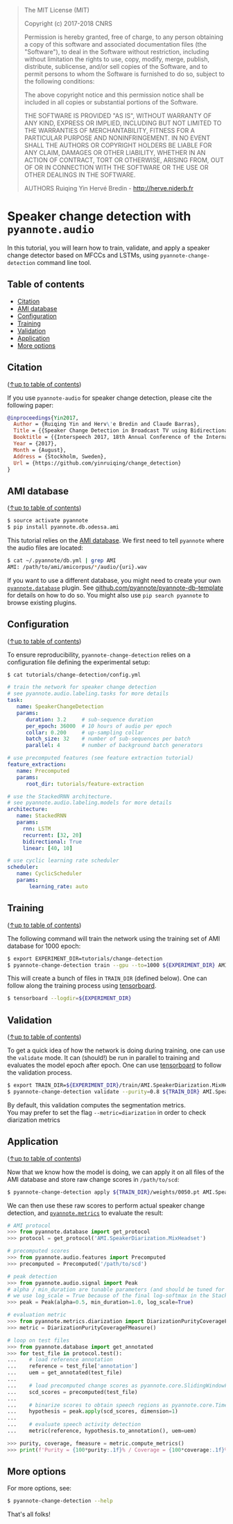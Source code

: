> The MIT License (MIT)
>
> Copyright (c) 2017-2018 CNRS
>
> Permission is hereby granted, free of charge, to any person obtaining a copy
> of this software and associated documentation files (the "Software"), to deal
> in the Software without restriction, including without limitation the rights
> to use, copy, modify, merge, publish, distribute, sublicense, and/or sell
> copies of the Software, and to permit persons to whom the Software is
> furnished to do so, subject to the following conditions:
>
> The above copyright notice and this permission notice shall be included in all
> copies or substantial portions of the Software.
>
> THE SOFTWARE IS PROVIDED "AS IS", WITHOUT WARRANTY OF ANY KIND, EXPRESS OR
> IMPLIED, INCLUDING BUT NOT LIMITED TO THE WARRANTIES OF MERCHANTABILITY,
> FITNESS FOR A PARTICULAR PURPOSE AND NONINFRINGEMENT. IN NO EVENT SHALL THE
> AUTHORS OR COPYRIGHT HOLDERS BE LIABLE FOR ANY CLAIM, DAMAGES OR OTHER
> LIABILITY, WHETHER IN AN ACTION OF CONTRACT, TORT OR OTHERWISE, ARISING FROM,
> OUT OF OR IN CONNECTION WITH THE SOFTWARE OR THE USE OR OTHER DEALINGS IN THE
> SOFTWARE.
>
> AUTHORS
> Ruiqing Yin
> Hervé Bredin - http://herve.niderb.fr

# Speaker change detection with `pyannote.audio`

In this tutorial, you will learn how to train, validate, and apply a speaker change detector based on MFCCs and LSTMs, using `pyannote-change-detection` command line tool.

## Table of contents
- [Citation](#citation)
- [AMI database](#ami-database)
- [Configuration](#configuration)
- [Training](#training)
- [Validation](#validation)
- [Application](#application)
- [More options](#more-options)

## Citation
([↑up to table of contents](#table-of-contents))

If you use `pyannote-audio` for speaker change detection, please cite the following paper:

```bibtex
@inproceedings{Yin2017,
  Author = {Ruiqing Yin and Herv\'e Bredin and Claude Barras},
  Title = {{Speaker Change Detection in Broadcast TV using Bidirectional Long Short-Term Memory Networks}},
  Booktitle = {{Interspeech 2017, 18th Annual Conference of the International Speech Communication Association}},
  Year = {2017},
  Month = {August},
  Address = {Stockholm, Sweden},
  Url = {https://github.com/yinruiqing/change_detection}
}
```

## AMI database
([↑up to table of contents](#table-of-contents))

```bash
$ source activate pyannote
$ pip install pyannote.db.odessa.ami
```

This tutorial relies on the [AMI database](http://groups.inf.ed.ac.uk/ami/corpus). We first need to tell `pyannote` where the audio files are located:

```bash
$ cat ~/.pyannote/db.yml | grep AMI
AMI: /path/to/ami/amicorpus/*/audio/{uri}.wav
```

If you want to use a different database, you might need to create your own [`pyannote.database`](http://github.com/pyannote/pyannote-database) plugin.
See [github.com/pyannote/pyannote-db-template](https://github.com/pyannote/pyannote-db-template) for details on how to do so. You might also use `pip search pyannote` to browse existing plugins.

## Configuration
([↑up to table of contents](#table-of-contents))

To ensure reproducibility, `pyannote-change-detection` relies on a configuration file defining the experimental setup:

```bash
$ cat tutorials/change-detection/config.yml
```
```yaml
# train the network for speaker change detection
# see pyannote.audio.labeling.tasks for more details
task:
   name: SpeakerChangeDetection
   params:
      duration: 3.2     # sub-sequence duration
      per_epoch: 36000  # 10 hours of audio per epoch
      collar: 0.200     # up-sampling collar
      batch_size: 32    # number of sub-sequences per batch
      parallel: 4       # number of background batch generators

# use precomputed features (see feature extraction tutorial)
feature_extraction:
   name: Precomputed
   params:
      root_dir: tutorials/feature-extraction

# use the StackedRNN architecture.
# see pyannote.audio.labeling.models for more details
architecture:
   name: StackedRNN
   params:
     rnn: LSTM
     recurrent: [32, 20]
     bidirectional: True
     linear: [40, 10]

# use cyclic learning rate scheduler
scheduler:
   name: CyclicScheduler
   params:
       learning_rate: auto
```

## Training
([↑up to table of contents](#table-of-contents))

The following command will train the network using the training set of AMI database for 1000 epoch:

```bash
$ export EXPERIMENT_DIR=tutorials/change-detection
$ pyannote-change-detection train --gpu --to=1000 ${EXPERIMENT_DIR} AMI.SpeakerDiarization.MixHeadset
```

This will create a bunch of files in `TRAIN_DIR` (defined below).
One can follow along the training process using [tensorboard](https://github.com/tensorflow/tensorboard).
```bash
$ tensorboard --logdir=${EXPERIMENT_DIR}
```

## Validation
([↑up to table of contents](#table-of-contents))

To get a quick idea of how the network is doing during training, one can use the `validate` mode.
It can (should!) be run in parallel to training and evaluates the model epoch after epoch.
One can use [tensorboard](https://github.com/tensorflow/tensorboard) to follow the validation process.

```bash
$ export TRAIN_DIR=${EXPERIMENT_DIR}/train/AMI.SpeakerDiarization.MixHeadset.train
$ pyannote-change-detection validate --purity=0.8 ${TRAIN_DIR} AMI.SpeakerDiarization.MixHeadset
```

By default, this validation computes the segmentation metrics.  
You may prefer to set the flag `--metric=diarization` in order to check diarization metrics

## Application
([↑up to table of contents](#table-of-contents))

Now that we know how the model is doing, we can apply it on all files of the AMI database and store raw change scores in `/path/to/scd`:

```bash
$ pyannote-change-detection apply ${TRAIN_DIR}/weights/0050.pt AMI.SpeakerDiarization.MixHeadset /path/to/scd
```

We can then use these raw scores to perform actual speaker change detection, and [`pyannote.metrics`](http://pyannote.github.io/pyannote-metrics/) to evaluate the result:


```python
# AMI protocol
>>> from pyannote.database import get_protocol
>>> protocol = get_protocol('AMI.SpeakerDiarization.MixHeadset')

# precomputed scores
>>> from pyannote.audio.features import Precomputed
>>> precomputed = Precomputed('/path/to/scd')

# peak detection
>>> from pyannote.audio.signal import Peak
# alpha / min_duration are tunable parameters (and should be tuned for better performance)
# we use log_scale = True because of the final log-softmax in the StackedRNN model
>>> peak = Peak(alpha=0.5, min_duration=1.0, log_scale=True)

# evaluation metric
>>> from pyannote.metrics.diarization import DiarizationPurityCoverageFMeasure
>>> metric = DiarizationPurityCoverageFMeasure()

# loop on test files
>>> from pyannote.database import get_annotated
>>> for test_file in protocol.test():
...    # load reference annotation
...    reference = test_file['annotation']
...    uem = get_annotated(test_file)
...
...    # load precomputed change scores as pyannote.core.SlidingWindowFeature
...    scd_scores = precomputed(test_file)
...
...    # binarize scores to obtain speech regions as pyannote.core.Timeline
...    hypothesis = peak.apply(scd_scores, dimension=1)
...
...    # evaluate speech activity detection
...    metric(reference, hypothesis.to_annotation(), uem=uem)

>>> purity, coverage, fmeasure = metric.compute_metrics()
>>> print(f'Purity = {100*purity:.1f}% / Coverage = {100*coverage:.1f}%')
```

## More options

For more options, see:

```bash
$ pyannote-change-detection --help
```

That's all folks!
